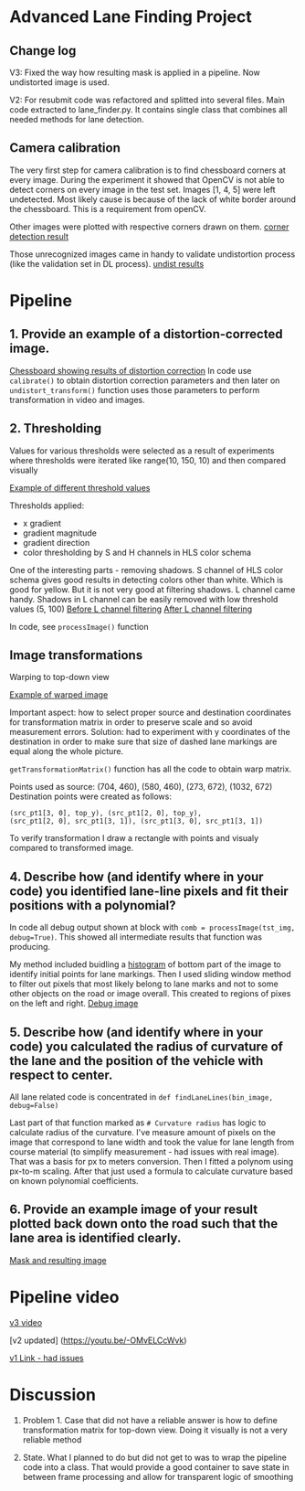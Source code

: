 # Advanced Lane Finding Project

## Change log

V3: Fixed the way how resulting mask is applied in a pipeline. Now undistorted image is used.

V2: For resubmit code was refactored and splitted into several files.
Main code extracted to lane_finder.py. It contains single class that combines all needed methods for
lane detection.


## Camera calibration
The very first step for camera calibration is to find chessboard corners at every image.
During the experiment it showed that OpenCV is not able to detect corners on every image in the test set. 
Images [1, 4, 5] were left undetected. Most likely cause is because of the lack of white border around the chessboard.
This is a requirement from openCV.

Other images were plotted with respective corners drawn on them.
[corner detection result](https://www.dropbox.com/s/cwtdkqmr5uypwfr/Screenshot%202017-07-31%2011.42.21.png?dl=0)

Those unrecognized images came in handy to validate undistortion process (like the validation set in DL process). 
[undist results](https://www.dropbox.com/s/8fvh8ipm9l42bc4/Screenshot%202017-07-31%2013.03.29.png?dl=0)


# Pipeline

## 1. Provide an example of a distortion-corrected image. 
[Chessboard showing results of distortion correction](https://www.dropbox.com/s/z2avmxp60qbq7qz/Screenshot%202017-08-09%2023.10.57.png?dl=0)
In code use `calibrate()` to obtain distortion correction parameters 
and then later on `undistort_transform()` function uses those parameters to perform transformation in video and images.


## 2. Thresholding
 
Values for various thresholds were selected as a result of experiments where
thresholds were iterated like range(10, 150, 10) and then compared visually

[Example of different threshold values](https://www.dropbox.com/s/0a74ug230mwj3qg/Screenshot%202017-08-05%2013.33.33.png?dl=0)

Thresholds applied:
* x gradient 
* gradient magnitude
* gradient direction
* color thresholding by S and H channels in HLS color schema


One of the interesting parts - removing shadows.
S channel of HLS color schema gives good results in detecting colors other than white. Which is good for yellow.
But it is not very good at filtering shadows. L channel came handy. Shadows in L channel can be easily removed with 
low threshold values (5, 100)
[Before L channel filtering](https://www.dropbox.com/s/izj9i52x7wb82au/Screenshot%202017-08-05%2011.07.59.png?dl=0)
[After L channel filtering](https://www.dropbox.com/s/kfrdy1szix31k0a/Screenshot%202017-08-05%2011.07.32.png?dl=0)

In code, see `processImage()` function

## Image transformations
Warping to top-down view

[Example of warped image](https://www.dropbox.com/s/ly0bo7o9swbuz5e/Screenshot%202017-08-09%2023.23.58.png?dl=0)

Important aspect: how to select proper source and destination coordinates for transformation matrix 
in order to preserve scale and so avoid measurement errors.
Solution: had to experiment with y coordinates of the destination in order to make sure that size of dashed lane 
markings are equal along the whole picture.

`getTransformationMatrix()` function has all the code to obtain warp matrix.

Points used as source: (704, 460), (580, 460), (273, 672), (1032, 672)
Destination points were created as follows:
```
(src_pt1[3, 0], top_y), (src_pt1[2, 0], top_y), 
(src_pt1[2, 0], src_pt1[3, 1]), (src_pt1[3, 0], src_pt1[3, 1])
```

To verify transformation I draw a rectangle with points and visualy compared to transformed image.



## 4. Describe how (and identify where in your code) you identified lane-line pixels and fit their positions with a polynomial?
 
In code all debug output shown at block with `comb = processImage(tst_img, debug=True)`. This showed all intermediate
results that function was producing.

My method included buidling a [histogram](https://www.dropbox.com/s/soetbpl3zk8iu03/Screenshot%202017-08-09%2023.33.18.png?dl=0)
of bottom part of the image to identify initial points for lane markings.
Then I used sliding window method to filter out pixels that most likely belong to lane marks and not to some other
objects on the road or image overall. This created to regions of pixes on the left and right. 
[Debug image](https://www.dropbox.com/s/6n9ew70om41bbgu/Screenshot%202017-08-09%2023.33.45.png?dl=0)

## 5. Describe how (and identify where in your code) you calculated the radius of curvature of the lane and the position of the vehicle with respect to center. 

All lane related code is concentrated in `def findLaneLines(bin_image, debug=False)`

Last part of that function marked as `# Curvature radius` has logic to calculate radius of the curvature.
I've measure amount of pixels on the image that correspond to lane width and took the value for lane length from 
course material (to simplify measurement - had issues with real image).
That was a basis for px to meters conversion.
Then I fitted a polynom using px-to-m scaling. After that just used a formula to calculate curvature based on known
 polynomial coefficients.
 
## 6. Provide an example image of your result plotted back down onto the road such that the lane area is identified clearly. 

[Mask and resulting image](https://www.dropbox.com/s/mwfbk5wkw1sev39/Screenshot%202017-08-09%2023.40.55.png?dl=0)


# Pipeline video

[v3 video](https://youtu.be/bQdpb8ASjOE)

[v2 updated] (https://youtu.be/-OMvELCcWvk)

[v1 Link - had issues](https://youtu.be/I0SjT4m12Xo)

# Discussion
 
1. Problem 1. Case that did not have a reliable answer is how to define transformation matrix for top-down view. 
Doing it visually is not a very reliable method

2. State. What I planned to do but did not get to was to wrap the pipeline code into a class. That would provide 
a good container to save state in between frame processing and allow for transparent logic of smoothing



